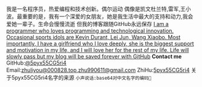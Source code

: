 我是一名程序员，热爱编程和技术创新。偶尔运动 偶像是凯文杜兰特,雷军,王小波。最重要的是，我有一个深爱的女朋友，她是我生活中最大的支持和动力,我会爱她一辈子。生命会慢慢流逝 但我的博客跟随GitHub永远保存
<u>I am a programmer who loves programming and technological innovation. Occasional sports idols are Kevin Durant, Lei Jun, Wang Xiaobo. Most importantly, I have a girlfriend who I love deeply, she is the biggest support and motivation in my life, and I will love her for the rest of my life. Life will slowly pass but my blog will be saved forever with GitHub</u>
**Contact me**
  GitHub:[@5pyx55CG5ri4 ](https://github.com/5pyx55CG5ri4)
  Email:zhuliyou@000828.top,zhu990611@gmail.com
  ZhiHu:[5pyx55CG5ri4](https://www.zhihu.com/people/5pyx55CG5ri4)
关于5pyx55CG5ri4名字的来源 `小声说话:base64对中文名字的编码🤫`